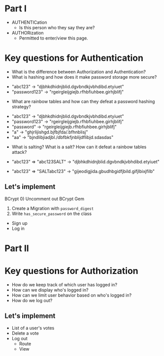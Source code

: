 # Part I

* AUTHENTICation
  - Is this person who they say they are?
* AUTHORization
  - Permitted to enter/view this page.

# Key questions for Authentication
*  What is the difference between Authorization and Authentication?
*  What is hashing and how does it make password storage more secure?
  - "abc123" -> "djbhkdhidnjblid.dgvbndkjvbhdibd.etyiuet"
  - "password123" -> "rgeirgleijgiejb.rfhbfiuhbee.girhjblifj"

*  What are rainbow tables and how can they defeat a password hashing strategy?
  - "abc123" -> "djbhkdhidnjblid.dgvbndkjvbhdibd.etyiuet"
  - "password123" -> "rgeirgleijgiejb.rfhbfiuhbee.girhjblifj"
  - "password" -> "rgeirgleijgiejb.rfhbfiuhbee.girhjblifj"
  - "a" -> "ghjrlijishgd.bjfbjfda/.bfhnblisj"
  - "aa" -> "bjndlibjiadjbl./dbfbkfjnblijdflibjd.sdasdas"

*  What is salting? What is a salt? How can it defeat a rainbow tables attack?

  - "abc123"
  => "abc123SALT"
  -> "djbhkdhidnjblid.dgvbndkjvbhdibd.etyiuet"

  - "abc123"
  => "SALTabc123"
  -> "gijeodigjida.gbudhbgidfjbild.gifjlbixjfilb"

## Let's implement
BCrypt
0) Uncomment out BCrypt Gem
1) Create a Migration with `password_digest`
2) Write `has_secure_password` on the class

* Sign up
* Log in

# Part II

# Key questions for Authorization
* How do we keep track of which user has logged in?
* How can we display who's logged in?
* How can we limit user behavior based on who's logged in?
* How do we log out?

## Let's implement

* List of a user's votes
* Delete a vote
* Log out
  * Route
  * View
